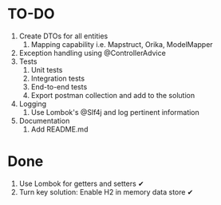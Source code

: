# TO-DO
1. Create DTOs for all entities
   1. Mapping capability i.e. Mapstruct, Orika, ModelMapper
2. Exception handling using @ControllerAdvice
3. Tests
   1. Unit tests
   2. Integration tests
   3. End-to-end tests
   4. Export postman collection and add to the solution
4. Logging
   1. Use Lombok's @Slf4j and log pertinent information
5. Documentation
   1. Add README.md

# Done
1. Use Lombok for getters and setters ✔
2. Turn key solution: Enable H2 in memory data store ✔